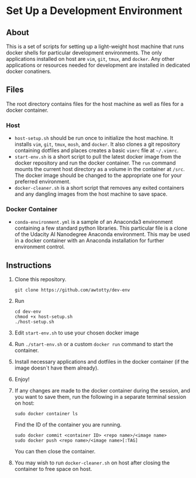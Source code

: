# Set Up a Development Environment

## About

This is a set of scripts for setting up a light-weight host machine that runs docker shells for particular development environments. The only applications installed on host are `vim`, `git`, `tmux`, and `docker`. Any other applications or resources needed for development are installed in dedicated docker conatiners. 

## Files

The root directory contains files for the host machine as well as files for a docker container. 

### Host

- `host-setup.sh` should be run once to initialize the host machine. It installs `vim`, `git`, `tmux`, `mosh`, and `docker`. It also clones a git repository containing dotfiles and places creates a basic `vimrc` file at `~/.vimrc`.
- `start-env.sh` is a short script to pull the latest docker image from the docker repository and run the docker container. The `run` command mounts the current host directory as a volume in the container at `/src`. The docker image should be changed to the appropriate one for your preferred environment. 
- `docker-cleaner.sh` is a short script that removes any exited containers and any dangling images from the host machine to save space. 

### Docker Container

- `conda-environment.yml` is a sample of an Anaconda3 environment containing a few standard python libraries. This particular file is a clone of the Udacity AI Nanodegree Anaconda environment. This may be used in a docker container with an Anaconda installation for further environment control. 

## Instructions
1. Clone this repository. 
    ```shell
    git clone https://github.com/awtotty/dev-env
    ```
2. Run 
    ```shell
    cd dev-env
    chmod +x host-setup.sh
    ./host-setup.sh
    ```
3. Edit `start-env.sh` to use your chosen docker image 
4. Run `./start-env.sh` or a custom `docker run` command to start the container.
5. Install necessary applications and dotfiles in the docker container (if the image doesn`t have them already). 
6. Enjoy!

7. If any changes are made to the docker container during the session, and you want to save them, run the following in a separate terminal session on host: 
    ```shell
    sudo docker container ls
    ``` 
    Find the ID of the container you are running. 
    ```shell 
    sudo docker commit <container ID> <repo name>/<image name>
    sudo docker push <repo name>/<image name>[:TAG]
    ```
    You can then close the container. 

8. You may wish to run `docker-cleaner.sh` on host after closing the container to free space on host. 
